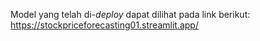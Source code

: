 Model yang telah di-*deploy* dapat dilihat pada link berikut: https://stockpriceforecasting01.streamlit.app/
